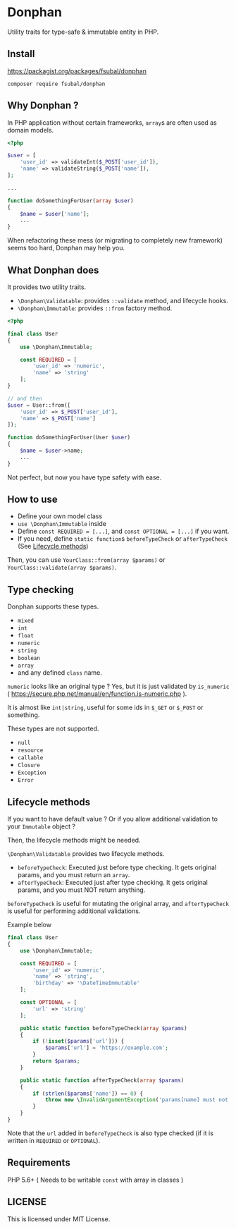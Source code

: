 # Donphan

Utility traits for type-safe &amp; immutable entity in PHP.

## Install

https://packagist.org/packages/fsubal/donphan

```
composer require fsubal/donphan
```

## Why Donphan ?

In PHP application without certain frameworks, `array`s are often used as domain models.

```php
<?php

$user = [
    'user_id' => validateInt($_POST['user_id']),
    'name' => validateString($_POST['name']),
];

...

function doSomethingForUser(array $user)
{
    $name = $user['name'];
    ...
}
```

When refactoring these mess (or migrating to completely new framework) seems too hard, Donphan may help you.

## What Donphan does

It provides two utility traits.

* `\Donphan\Validatable`: provides `::validate` method, and lifecycle hooks.
* `\Donphan\Immutable`: provides `::from` factory method.

```php
<?php

final class User
{
    use \Donphan\Immutable;

    const REQUIRED = [
        'user_id' => 'numeric',
        'name' => 'string'
    ];
}

// and then
$user = User::from([
    'user_id' => $_POST['user_id'],
    'name' => $_POST['name']
]);

function doSomethingForUser(User $user)
{
    $name = $user->name;
    ...
}
```

Not perfect, but now you have type safety with ease.

## How to use

* Define your own model class
* `use \Donphan\Immutable` inside
* Define `const REQUIRED = [...]`, and `const OPTIONAL = [...]` if you want.
* If you need, define `static function`s `beforeTypeCheck` or `afterTypeCheck` (See [Lifecycle methods](#lifecycle-methods))

Then, you can use `YourClass::from(array $params)` or `YourClass::validate(array $params)`.

## Type checking

Donphan supports these types.

* `mixed`
* `int`
* `float`
* `numeric`
* `string`
* `boolean`
* `array`
* and any defined `class` name.

`numeric` looks like an original type ? Yes, but it is just validated by `is_numeric` ( https://secure.php.net/manual/en/function.is-numeric.php ).

It is almost like `int|string`, useful for some ids in `$_GET` or `$_POST` or something.

These types are not supported.

* `null`
* `resource`
* `callable`
* `Closure`
* `Exception`
* `Error`

## Lifecycle methods

If you want to have default value ? Or if you allow additional validation to your `Immutable` object ?

Then, the lifecycle methods might be needed.

`\Donphan\Validatable` provides two lifecycle methods.

* `beforeTypeCheck`: Executed just before type checking. It gets original params, and you must return an `array`.
* `afterTypeCheck`: Executed just after type checking. It gets original params, and you must NOT return anything.

`beforeTypeCheck` is useful for mutating the original array, and `afterTypeCheck` is useful for performing additional validations.

Example below

```php
final class User
{
    use \Donphan\Immutable;

    const REQUIRED = [
        'user_id' => 'numeric',
        'name' => 'string',
        'birthday' => '\DateTimeImmutable'
    ];

    const OPTIONAL = [
        'url' => 'string'
    ];

    public static function beforeTypeCheck(array $params)
    {
        if (!isset($params['url'])) {
            $params['url'] = 'https://example.com';
        }
        return $params;
    }

    public static function afterTypeCheck(array $params)
    {
        if (strlen($params['name']) == 0) {
            throw new \InvalidArgumentException('params[name] must not be empty!');
        }
    }
}
```

Note that the `url` added in `beforeTypeCheck` is also type checked (if it is written in `REQUIRED` or `OPTIONAL`).

## Requirements

PHP 5.6+ ( Needs to be writable `const` with array in classes )

## LICENSE

This is licensed under MIT License.
